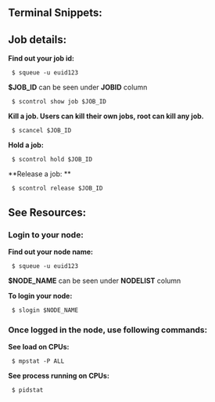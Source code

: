 ## Terminal Snippets:

## Job details:

**Find out your job id:**
```
 $ squeue -u euid123
```
 
**\$JOB_ID** can be seen under **JOBID** column

```
 $ scontrol show job $JOB_ID
```

**Kill a job. Users can kill their own jobs, root can kill any job.**


```
 $ scancel $JOB_ID
```

**Hold a job:**


```
 $ scontrol hold $JOB_ID
```

**Release a job: **

```
 $ scontrol release $JOB_ID
 ```
 
 ## See Resources:
 
 ### Login to your node:

**Find out your node name:**
```
 $ squeue -u euid123
```
**\$NODE_NAME** can be seen under **NODELIST** column

**To login your node:**
```
 $ slogin $NODE_NAME
```
### Once logged in the node, use following commands:
**See load on CPUs:**

```
 $ mpstat -P ALL 
```
**See process running on CPUs:**

```
 $ pidstat
```




